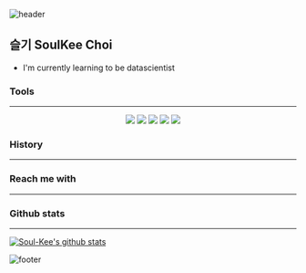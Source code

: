 ![header](https://capsule-render.vercel.app/api?type=waving&&color=gradient&height=100&section=header&fontSize=90)

## 슬기 SoulKee Choi
+ I'm currently learning to be datascientist

### Tools 
---
<div align = "center">
<img src="https://img.shields.io/badge/TensorFlow-FF6F00.svg?style=flat-square&logo=TensorFlow&logoColor=white"/>
<img src="https://img.shields.io/badge/Git-F05032?style=flat-square&logo=Git&logoColor=white"/>
<img src="https://img.shields.io/badge/Python-3776AB?style=flat-square&logo=Python&logoColor=white"/>
<img src="https://img.shields.io/badge/C-A8B9CC?style=flat-square&logo=C&logoColor=white"/>
<img src="https://img.shields.io/badge/Android Studio-3DDC84.svg?style=flat-square&logo=Android Studio&logoColor=white"/>
</div>

### History
---

### Reach me with
---

### Github stats
---
[![Soul-Kee's github stats](https://github-readme-stats.vercel.app/api?username=lordofwill)](https://github.com/anuraghazra/github-readme-stats)

![footer](https://capsule-render.vercel.app/api?type=waving&&color=gradient&height=100&section=footer&fontSize=90)
